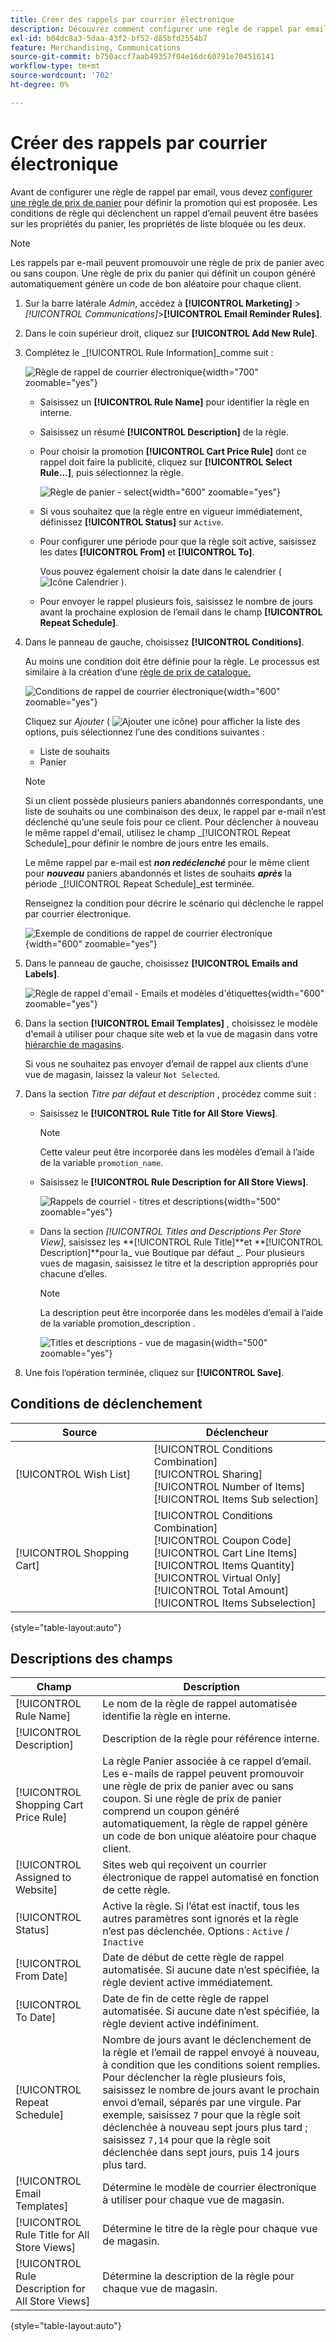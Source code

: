```yaml
---
title: Créer des rappels par courrier électronique
description: Découvrez comment configurer une règle de rappel par email qui utilise une règle de prix de panier existante.
exl-id: b04dc8a3-5daa-43f2-bf52-d85bfd2554b7
feature: Merchandising, Communications
source-git-commit: b750accf7aab49357f04e16dc60791e704516141
workflow-type: tm+mt
source-wordcount: '702'
ht-degree: 0%

---
```


# Créer des rappels par courrier électronique

Avant de configurer une règle de rappel par email, vous devez [configurer une règle de prix de panier](price-rules-cart-create.md) pour définir la promotion qui est proposée. Les conditions de règle qui déclenchent un rappel d’email peuvent être basées sur les propriétés du panier, les propriétés de liste bloquée ou les deux.

>[!NOTE]
>
>Les rappels par e-mail peuvent promouvoir une règle de prix de panier avec ou sans coupon. Une règle de prix du panier qui définit un coupon généré automatiquement génère un code de bon aléatoire pour chaque client.

1. Sur la barre latérale _Admin_, accédez à **[!UICONTROL Marketing]** > _[!UICONTROL Communications]_>**[!UICONTROL Email Reminder Rules]**.

1. Dans le coin supérieur droit, cliquez sur **[!UICONTROL Add New Rule]**.

1. Complétez le _[!UICONTROL Rule Information]_comme suit :

   ![Règle de rappel de courrier électronique](./assets/email-reminder-new.png){width="700" zoomable="yes"}

   - Saisissez un **[!UICONTROL Rule Name]** pour identifier la règle en interne.

   - Saisissez un résumé **[!UICONTROL Description]** de la règle.

   - Pour choisir la promotion **[!UICONTROL Cart Price Rule]** dont ce rappel doit faire la publicité, cliquez sur **[!UICONTROL Select Rule…]**, puis sélectionnez la règle.

     ![Règle de panier - select](./assets/email-reminder-select-rule.png){width="600" zoomable="yes"}

   - Si vous souhaitez que la règle entre en vigueur immédiatement, définissez **[!UICONTROL Status]** sur `Active`.

   - Pour configurer une période pour que la règle soit active, saisissez les dates **[!UICONTROL From]** et **[!UICONTROL To]**.

     Vous pouvez également choisir la date dans le calendrier ( ![Icône Calendrier](../assets/icon-calendar.png) ).

   - Pour envoyer le rappel plusieurs fois, saisissez le nombre de jours avant la prochaine explosion de l’email dans le champ **[!UICONTROL Repeat Schedule]**.

1. Dans le panneau de gauche, choisissez **[!UICONTROL Conditions]**.

   Au moins une condition doit être définie pour la règle. Le processus est similaire à la création d’une [règle de prix de catalogue.](price-rules-catalog.md)

   ![Conditions de rappel de courrier électronique](./assets/email-reminder-conditions.png){width="600" zoomable="yes"}

   Cliquez sur _Ajouter_ ( ![Ajouter une icône](../assets/icon-add-green-circle.png)) pour afficher la liste des options, puis sélectionnez l’une des conditions suivantes :

   - Liste de souhaits
   - Panier

   >[!NOTE]
   >
   >Si un client possède plusieurs paniers abandonnés correspondants, une liste de souhaits ou une combinaison des deux, le rappel par e-mail n’est déclenché qu’une seule fois pour ce client. Pour déclencher à nouveau le même rappel d&#39;email, utilisez le champ _[!UICONTROL Repeat Schedule]_pour définir le nombre de jours entre les emails. <br/>
   >
   >Le même rappel par e-mail est **_non redéclenché_** pour le même client pour **_nouveau_** paniers abandonnés et listes de souhaits **_après_** la période _[!UICONTROL Repeat Schedule]_est terminée.

   Renseignez la condition pour décrire le scénario qui déclenche le rappel par courrier électronique.

   ![Exemple de conditions de rappel de courrier électronique](./assets/email-reminder-condition-example.png){width="600" zoomable="yes"}

1. Dans le panneau de gauche, choisissez **[!UICONTROL Emails and Labels]**.

   ![ Règle de rappel d&#39;email - Emails et modèles d&#39;étiquettes ](./assets/email-reminder-rule-emails-labels-email-templates.png){width="600" zoomable="yes"}

1. Dans la section **[!UICONTROL Email Templates]** , choisissez le modèle d&#39;email à utiliser pour chaque site web et la vue de magasin dans votre [hiérarchie de magasins](../getting-started/websites-stores-views.md).

   Si vous ne souhaitez pas envoyer d’email de rappel aux clients d’une vue de magasin, laissez la valeur `Not Selected`.

1. Dans la section _Titre par défaut et description_ , procédez comme suit :

   - Saisissez le **[!UICONTROL Rule Title for All Store Views]**.

     >[!NOTE]
     >
     >Cette valeur peut être incorporée dans les modèles d’email à l’aide de la variable `promotion_name`.

   - Saisissez le **[!UICONTROL Rule Description for All Store Views]**.

     ![Rappels de courriel - titres et descriptions](./assets/email-reminders-emails-and-labels-default-titles-description.png){width="500" zoomable="yes"}

   - Dans la section _[!UICONTROL Titles and Descriptions Per Store View]_, saisissez les **[!UICONTROL Rule Title]**et **[!UICONTROL Description]**pour la_ vue Boutique par défaut _. Pour plusieurs vues de magasin, saisissez le titre et la description appropriés pour chacune d’elles.

     >[!NOTE]
     >
     >La description peut être incorporée dans les modèles d’email à l’aide de la variable promotion_description .

     ![ Titles et descriptions - vue de magasin](./assets/email-reminder-rules-title-descriptions-per-store-view.png){width="500" zoomable="yes"}

1. Une fois l’opération terminée, cliquez sur **[!UICONTROL Save]**.

## Conditions de déclenchement

| Source | Déclencheur |
|--- |--- |
| [!UICONTROL Wish List] | [!UICONTROL Conditions Combination]<br/>[!UICONTROL Sharing]<br/>[!UICONTROL Number of Items]<br/>[!UICONTROL Items Sub selection] |
| [!UICONTROL Shopping Cart] | [!UICONTROL Conditions Combination]<br/>[!UICONTROL Coupon Code]<br/>[!UICONTROL Cart Line Items]<br/>[!UICONTROL Items Quantity]<br/>[!UICONTROL Virtual Only]<br/>[!UICONTROL Total Amount]<br/>[!UICONTROL Items Subselection] |

{style="table-layout:auto"}

## Descriptions des champs

| Champ | Description |
|--- |--- |
| [!UICONTROL Rule Name] | Le nom de la règle de rappel automatisée identifie la règle en interne. |
| [!UICONTROL Description] | Description de la règle pour référence interne. |
| [!UICONTROL Shopping Cart Price Rule] | La règle Panier associée à ce rappel d’email. Les e-mails de rappel peuvent promouvoir une règle de prix de panier avec ou sans coupon. Si une règle de prix de panier comprend un coupon généré automatiquement, la règle de rappel génère un code de bon unique aléatoire pour chaque client. |
| [!UICONTROL Assigned to Website] | Sites web qui reçoivent un courrier électronique de rappel automatisé en fonction de cette règle. |
| [!UICONTROL Status] | Active la règle. Si l’état est inactif, tous les autres paramètres sont ignorés et la règle n’est pas déclenchée. Options : `Active` / `Inactive` |
| [!UICONTROL From Date] | Date de début de cette règle de rappel automatisée. Si aucune date n’est spécifiée, la règle devient active immédiatement. |
| [!UICONTROL To Date] | Date de fin de cette règle de rappel automatisée. Si aucune date n’est spécifiée, la règle devient active indéfiniment. |
| [!UICONTROL Repeat Schedule] | Nombre de jours avant le déclenchement de la règle et l’email de rappel envoyé à nouveau, à condition que les conditions soient remplies. Pour déclencher la règle plusieurs fois, saisissez le nombre de jours avant le prochain envoi d’email, séparés par une virgule. Par exemple, saisissez `7` pour que la règle soit déclenchée à nouveau sept jours plus tard ; saisissez `7,14` pour que la règle soit déclenchée dans sept jours, puis 14 jours plus tard. |
| [!UICONTROL Email Templates] | Détermine le modèle de courrier électronique à utiliser pour chaque vue de magasin. |
| [!UICONTROL Rule Title for All Store Views] | Détermine le titre de la règle pour chaque vue de magasin. |
| [!UICONTROL Rule Description for All Store Views] | Détermine la description de la règle pour chaque vue de magasin. |

{style="table-layout:auto"}
